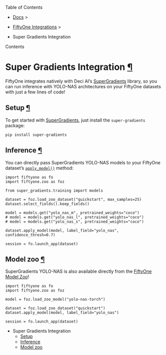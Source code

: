 Table of Contents

- [Docs](../index.html) >

- [FiftyOne Integrations](index.html) >
- Super Gradients Integration

Contents


# Super Gradients Integration [¶](\#super-gradients-integration "Permalink to this headline")

FiftyOne integrates natively with Deci AI’s
[SuperGradients](https://github.com/Deci-AI/super-gradients) library, so you
can run inference with YOLO-NAS architectures on your FiftyOne datasets with
just a few lines of code!

## Setup [¶](\#setup "Permalink to this headline")

To get started with
[SuperGradients](https://github.com/Deci-AI/super-gradients), just install
the `super-gradients` package:

```
pip install super-gradients

```

## Inference [¶](\#inference "Permalink to this headline")

You can directly pass SuperGradients YOLO-NAS models to your FiftyOne dataset’s
[`apply_model()`](../api/fiftyone.core.collections.html#fiftyone.core.collections.SampleCollection.apply_model "fiftyone.core.collections.SampleCollection.apply_model")
method:

```
import fiftyone as fo
import fiftyone.zoo as foz

from super_gradients.training import models

dataset = foz.load_zoo_dataset("quickstart", max_samples=25)
dataset.select_fields().keep_fields()

model = models.get("yolo_nas_m", pretrained_weights="coco")
# model = models.get("yolo_nas_l", pretrained_weights="coco")
# model = models.get("yolo_nas_s", pretrained_weights="coco")

dataset.apply_model(model, label_field="yolo_nas", confidence_thresh=0.7)

session = fo.launch_app(dataset)

```

## Model zoo [¶](\#model-zoo "Permalink to this headline")

SuperGradients YOLO-NAS is also available directly from the
[FiftyOne Model Zoo](../data_and_models/model_zoo/models.html#model-zoo-yolo-nas-torch)!

```
import fiftyone as fo
import fiftyone.zoo as foz

model = foz.load_zoo_model("yolo-nas-torch")

dataset = foz.load_zoo_dataset("quickstart")
dataset.apply_model(model, label_field="yolo_nas")

session = fo.launch_app(dataset)

```

- Super Gradients Integration
  - [Setup](#setup)
  - [Inference](#inference)
  - [Model zoo](#model-zoo)